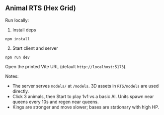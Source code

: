## Animal RTS (Hex Grid)

Run locally:

1. Install deps

```
npm install
```

2. Start client and server

```
npm run dev
```

Open the printed Vite URL (default `http://localhost:5173`).

Notes:
- The server serves `models/` at `/models`. 3D assets in `RTS/models` are used directly.
- Click 3 animals, then Start to play 1v1 vs a basic AI. Units spawn near queens every 10s and regen near queens.
- Kings are stronger and move slower; bases are stationary with high HP.



